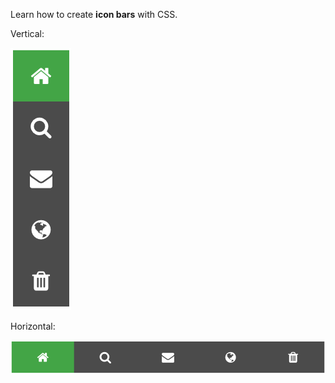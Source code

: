 Learn how to create **icon bars** with CSS.

Vertical:

![](./imgs/vertical.png)

Horizontal:

![](./imgs/horizontal.png)


